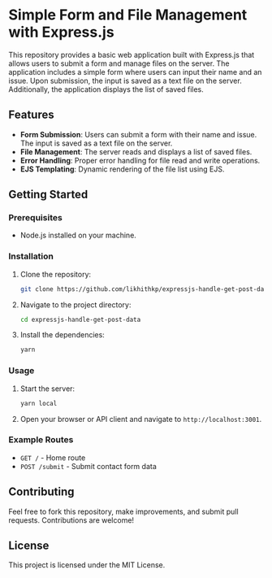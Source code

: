
# Simple Form and File Management with Express.js

This repository provides a basic web application built with Express.js that allows users to submit a form and manage files on the server. The application includes a simple form where users can input their name and an issue. Upon submission, the input is saved as a text file on the server. Additionally, the application displays the list of saved files.

## Features

- **Form Submission**: Users can submit a form with their name and issue. The input is saved as a text file on the server.
- **File Management**: The server reads and displays a list of saved files.
- **Error Handling**: Proper error handling for file read and write operations.
- **EJS Templating**: Dynamic rendering of the file list using EJS.

## Getting Started

### Prerequisites

- Node.js installed on your machine.

### Installation

1. Clone the repository:
   ```bash
   git clone https://github.com/likhithkp/expressjs-handle-get-post-data.git
   ```
2. Navigate to the project directory:
   ```bash
   cd expressjs-handle-get-post-data
   ```
3. Install the dependencies:
   ```bash
   yarn
   ```

### Usage

1. Start the server:
   ```bash
   yarn local
   ```
2. Open your browser or API client and navigate to `http://localhost:3001`.

### Example Routes

- `GET /` - Home route
- `POST /submit` - Submit contact form data

## Contributing

Feel free to fork this repository, make improvements, and submit pull requests. Contributions are welcome!

## License

This project is licensed under the MIT License.
